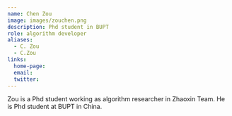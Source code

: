```yaml
---
name: Chen Zou
image: images/zouchen.png
description: Phd student in BUPT
role: algorithm developer
aliases:
  - C. Zou
  - C.Zou
links:
  home-page: 
  email: 
  twitter: 
---
```


Zou is a Phd student working as algorithm researcher in Zhaoxin Team.
He is Phd student at BUPT in China.
